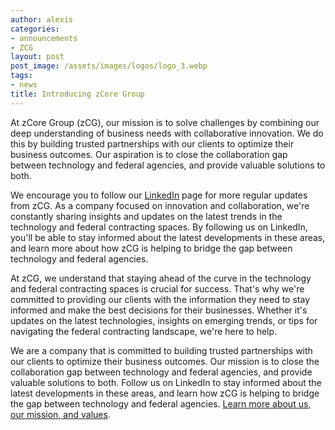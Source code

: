 ```yaml
---
author: alexis
categories:
- announcements
- ZCG
layout: post
post_image: /assets/images/logos/logo_3.webp
tags:
- news
title: Introducing zCore Group
---
```


At zCore Group (zCG), our mission is to solve challenges by combining our deep understanding of business needs with collaborative innovation. We do this by building trusted partnerships with our clients to optimize their business outcomes. Our aspiration is to close the collaboration gap between technology and federal agencies, and provide valuable solutions to both.

We encourage you to follow our [LinkedIn](https://www.linkedin.com/company/zcoregroup/) page for more regular updates from zCG. As a company focused on innovation and collaboration, we're constantly sharing insights and updates on the latest trends in the technology and federal contracting spaces. By following us on LinkedIn, you'll be able to stay informed about the latest developments in these areas, and learn more about how zCG is helping to bridge the gap between technology and federal agencies.

At zCG, we understand that staying ahead of the curve in the technology and federal contracting spaces is crucial for success. That's why we're committed to providing our clients with the information they need to stay informed and make the best decisions for their businesses. Whether it's updates on the latest technologies, insights on emerging trends, or tips for navigating the federal contracting landscape, we're here to help.

We are a company that is committed to building trusted partnerships with our clients to optimize their business outcomes. Our mission is to close the collaboration gap between technology and federal agencies, and provide valuable solutions to both. Follow us on LinkedIn to stay informed about the latest developments in these areas, and learn how zCG is helping to bridge the gap between technology and federal agencies. [Learn more about us, our mission, and values](/about).